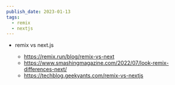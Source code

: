 ```yaml
---
publish_date: 2023-01-13
tags:
  - remix
  - nextjs
---
```

- remix vs next.js

	- https://remix.run/blog/remix-vs-next
	- https://www.smashingmagazine.com/2022/07/look-remix-differences-next/
	- https://techblog.geekyants.com/remix-vs-nextjs


